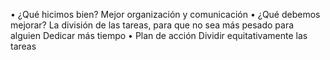 •	¿Qué hicimos bien?
Mejor organización y comunicación
•	¿Qué debemos mejorar?
La división de las tareas, para que no sea más pesado para alguien
Dedicar más tiempo 
•	Plan de acción
Dividir equitativamente las tareas
